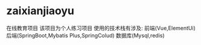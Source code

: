 # zaixianjiaoyu
在线教育项目 该项目为个人练习项目 
使用的技术栈有涉及: 前端(Vue,ElementUi) 后端(SpringBoot,Mybatis Plus,SpringColud) 数据库(Mysql,redis)


